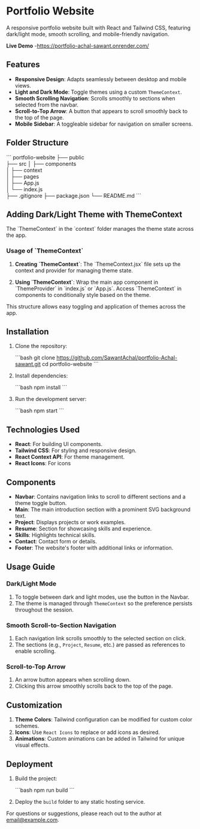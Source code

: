 # Portfolio Website

A responsive portfolio website built with React and Tailwind CSS, featuring dark/light mode, smooth scrolling, and mobile-friendly navigation.

**Live Demo** -https://portfolio-achal-sawant.onrender.com/

## Features

- **Responsive Design**: Adapts seamlessly between desktop and mobile views.
- **Light and Dark Mode**: Toggle themes using a custom `ThemeContext`.
- **Smooth Scrolling Navigation**: Scrolls smoothly to sections when selected from the navbar.
- **Scroll-to-Top Arrow**: A button that appears to scroll smoothly back to the top of the page.
- **Mobile Sidebar**: A toggleable sidebar for navigation on smaller screens.

## Folder Structure

\`\`\`
portfolio-website
├── public              
├── src
│   ├── components       
│   ├── context           
│   ├── pages             
│   ├── App.js           
│   └── index.js  
├── .gitignore
├── package.json
└── README.md
\`\`\`

## Adding Dark/Light Theme with ThemeContext

The \`ThemeContext\` in the \`context\` folder manages the theme state across the app. 

### Usage of \`ThemeContext\`

1. **Creating \`ThemeContext\`**: The \`ThemeContext.jsx\` file sets up the context and provider for managing theme state.

2. **Using \`ThemeContext\`**: Wrap the main app component in \`ThemeProvider\` in \`index.js\` or \`App.js\`. Access \`ThemeContext\` in components to conditionally style based on the theme.

This structure allows easy toggling and application of themes across the app.

## Installation

1. Clone the repository:

   \`\`\`bash
   git clone https://github.com/SawantAchal/portfolio-Achal-sawant.git
   cd portfolio-website
   \`\`\`

2. Install dependencies:

   \`\`\`bash
   npm install
   \`\`\`

3. Run the development server:

   \`\`\`bash
   npm start
   \`\`\`

## Technologies Used

- **React**: For building UI components.
- **Tailwind CSS**: For styling and responsive design.
- **React Context API**: For theme management.
- **React Icons**: For icons 

## Components

- **Navbar**: Contains navigation links to scroll to different sections and a theme toggle button.
- **Main**: The main introduction section with a prominent SVG background text.
- **Project**: Displays projects or work examples.
- **Resume**: Section for showcasing skills and experience.
- **Skills**: Highlights technical skills.
- **Contact**: Contact form or details.
- **Footer**: The website's footer with additional links or information.

## Usage Guide

### Dark/Light Mode
1. To toggle between dark and light modes, use the button in the Navbar.
2. The theme is managed through `ThemeContext` so the preference persists throughout the session.

### Smooth Scroll-to-Section Navigation
1. Each navigation link scrolls smoothly to the selected section on click.
2. The sections (e.g., `Project`, `Resume`, etc.) are passed as references to enable scrolling.

### Scroll-to-Top Arrow
1. An arrow button appears when scrolling down.
2. Clicking this arrow smoothly scrolls back to the top of the page.

## Customization

1. **Theme Colors**: Tailwind configuration can be modified for custom color schemes.
2. **Icons**: Use `React Icons` to replace or add icons as desired.
3. **Animations**: Custom animations can be added in Tailwind for unique visual effects.

## Deployment

1. Build the project:

   \`\`\`bash
   npm run build
   \`\`\`

2. Deploy the `build` folder to any static hosting service.

For questions or suggestions, please reach out to the author at [email@example.com](mailto:achals1718@gmail.com).

